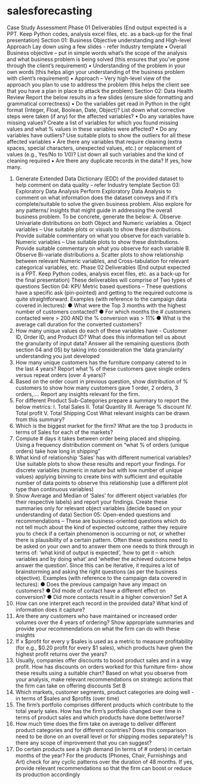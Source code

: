 # salesforecasting
Case Study Assessment
Phase 01 Deliverables (End output expected is a PPT. Keep Python codes, analysis excel
files, etc. as a back-up for the final presentation)
Section 01: Business Objective understanding and High-level Approach
Lay down using a few slides - refer Industry template
▪ Overall Business objective – put in simple words what’s the scope of the analysis
and what business problem is being solved (this ensures that you’ve gone through the
client’s requirement) ▪ Understanding of the problem in your own words (this helps align your understanding
of the business problem with client’s requirement) ▪ Approach – Very high-level view of the approach you plan to use to address the
problem (this helps the client see that you have a plan in place to attack the problem)
Section 02: Data Health Review
Report the below results in a few slides (ensure slide formatting and grammatical correctness)
▪ Do the variables get read in Python in the right format (Integer, Float, Boolean, Date,
Object)? List down what corrective steps were taken (if any) for the affected variables?
▪ Do any variables have missing values? Create a list of variables for which you found
missing values and what % values in these variables were affected? ▪ Do any variables have outliers? Use suitable plots to show the outliers for all these
affected variables ▪ Are there any variables that require cleaning (extra spaces, special characters,
unexpected values, etc.) or replacement of values (e.g., Yes/No to 1/0)? List down all
such variables and the kind of cleaning required ▪ Are there any duplicate records in the data? If yes, how many.
1. Generate Extended Data Dictionary (EDD) of the provided dataset to help comment on
data quality – refer Industry template
Section 03: Exploratory Data Analysis
Perform Exploratory Data Analysis to comment on what information does the dataset conveys
and if it’s complete/suitable to solve the given business problem. Also explore for any patterns/
insights that might guide in addressing the overall business problem. To be concrete, generate
the below:
A. Observe Univariate distributions on both Object and Numeric variables
a. Object variables – Use suitable plots or visuals to show these distributions. Provide
suitable commentary on what you observe for each variable
b. Numeric variables – Use suitable plots to show these distributions. Provide suitable
commentary on what you observe for each variable
B. Observe Bi-variate distributions
a. Scatter plots to show relationship between relevant Numeric variables, and
Cross-tabulation for relevant categorical variables, etc.
Phase 02 Deliverables (End output expected is a PPT. Keep Python codes, analysis excel
files, etc. as a back-up for the final presentation)
These deliverables will comprise of Two types of questions
Section 04: KPI/ Metric based questions – These questions have a specific ask (pin-pointed) and
getting to the required outcome is quite straightforward. Examples (with reference to the
campaign data covered in lectures):
● What were the Top 3 months with the highest number of customers contacted?
● For which months the # customers contacted were > 200 AND the % conversion was >
11%
● What is the average call duration for the converted customers?
1. How many unique values do each of these variables have - Customer ID, Order ID, and
Product ID? What does this information tell us about the granularity of input data?
Answer all the remaining questions (both section 04 and 05) by taking into
consideration the ‘data granularity’ understanding you just developed
2. How many unique customers has the furniture company catered to in the last 4 years?
Report what % of these customers gave single orders versus repeat orders (over 4
years)?
3. Based on the order count in previous question, show distribution of % customers to
show how many customers gave 1 order, 2 orders, 3 orders,…. Report any insights
relevant for the firm.
4. For different Product Sub-Categories prepare a summary to report the below metrics:
I. Total Sales
II. Total Quantity
III. Average % discount
IV. Total profit
V. Total Shipping Cost
What relevant insights can be drawn from this summary?
5. Which is the biggest market for the firm? What are the top 3 products in terms of Sales
for each of the markets?
6. Compute # days it takes between order being placed and shipping. Using a frequency
distribution comment on “what % of orders (unique orders) take how long in shipping”
7. What kind of relationship ‘Sales’ has with different numerical variables? Use suitable
plots to show these results and report your findings. For discrete variables (numeric in
nature but with low number of unique values) applying binning to create bins with sufficient and
equitable number of data points to observe this relationship (use a different plot type than
continuous variables)
8. Show Average and Median of ‘Sales’ for different object variables (for their respective
labels) and report your findings. Create these summaries only for relevant object
variables (decide based on your understanding of data)
Section 05: Open-ended questions and recommendations – These are business-oriented
questions which do not tell much about the kind of expected outcome, rather they require you
to check if a certain phenomenon is occurring or not, or whether there is plausibility of a certain
pattern. Often these questions need to be asked on your own and to answer them one needs to
think through in terms of: ‘what kind of output is expected’, ‘how to get it – which variables and
by doing what’ and ‘whether the achieved outcome helps answer the question’. Since this can be
iterative, it requires a lot of brainstorming and asking the right questions (as per the business
objective). Examples (with reference to the campaign data covered in lectures):
● Does the previous campaign have any impact on customers?
● Did mode of contact have a different effect on conversion?
● Did more contacts result in a higher conversion?
Set A
1. How can one interpret each record in the provided data? What kind of information does
it capture?
2. Are there any customers who have maintained or increased order volumes over the 4
years of ordering? Show appropriate summaries and provide your recommendations on
what the firm can do with these insights
3. If x $profit for every y $sales is used as a metric to measure profitability (for e.g., $0.20
profit for every $1 sales), which products have given the highest profit returns over the
years?
4. Usually, companies offer discounts to boost product sales and in a way profit. How has
discounts on orders worked for this furniture firm- show these results using a suitable
chart? Based on what you observe from your analysis, make relevant recommendations
on strategic actions that the firm can take on offering discounts
Set B
5. Which markets, customer segments, product categories are doing well - in terms of
$sales and $profits (over time)
6. The firm’s portfolio comprises different products which contribute to the total yearly
sales. How has the firm’s portfolio changed over time in terms of product sales and
which products have done better/worse?
7. How much time does the firm take on average to deliver different product categories and
for different countries? Does this comparison need to be done on an overall level or for
shipping modes separately? Is there any scope of improvement that you can suggest?
8. Do certain products see a high demand (in terms of # orders) in certain months of the
year? For the products (Phones, Chair, Furnishings and Art) check for any cyclic patterns
over the duration of 48 months. If yes, provide relevant recommendations so that the
firm can boost or reduce its production accordingly
